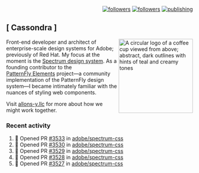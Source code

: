 <p align="right"><a rel="me" href="https://front-end.social/@castastrophe">
    <img alt="followers" title="Follow me on Mastodon" src="https://img.shields.io/mastodon/follow/109297102751309835?domain=https%3A%2F%2Ffront-end.social&label=Follow&logo=mastodon&logoColor=white&style=for-the-badge&labelColor=008080&color=006969"/></a>
  <a href="https://codepen.io/castastrophe/">
    <img alt="followers" title="Follow me on CodePen" src="https://img.shields.io/badge/23-1?color=640464&labelColor=7c007c&style=for-the-badge&logo=codepen&label=Follow"/></a>
<a href="https://castastrophe.medium.com/">
    <img alt="publishing" title="View articles on Medium" src="https://img.shields.io/badge/107-1?color=666&labelColor=444&label=subscribe&logo=medium&logoColor=white&style=for-the-badge"/></a>
</p>

## [&nbsp;Cassondra&nbsp;]

<img align="right" src="https://github-production-user-asset-6210df.s3.amazonaws.com/1840295/253016758-ba468774-1cd3-42c2-8f43-947b5eeb5edf.png" height="200" alt="A circular logo of a coffee cup viewed from above; abstract, dark outlines with hints of teal and creamy tones">

Front-end developer and architect of enterprise-scale design systems for Adobe; previously of Red Hat. My focus at the moment is the [Spectrum design system](https://github.com/adobe/spectrum-css). As a founding contributor to the [PatternFly&nbsp;Elements](https://github.com/patternfly/patternfly-elements) project&mdash;a community implementation of the PatternFly design system&mdash;I became intimately familiar with the nuances of styling web components.

Visit [allons-y.llc](http://allons-y.llc/) for more about how we might work together.

### Recent activity

<!--START_SECTION:activity-->
1. 💪 Opened PR [#3533](https://github.com/adobe/spectrum-css/pull/3533) in [adobe/spectrum-css](https://github.com/adobe/spectrum-css)
2. 💪 Opened PR [#3530](https://github.com/adobe/spectrum-css/pull/3530) in [adobe/spectrum-css](https://github.com/adobe/spectrum-css)
3. 💪 Opened PR [#3529](https://github.com/adobe/spectrum-css/pull/3529) in [adobe/spectrum-css](https://github.com/adobe/spectrum-css)
4. 💪 Opened PR [#3528](https://github.com/adobe/spectrum-css/pull/3528) in [adobe/spectrum-css](https://github.com/adobe/spectrum-css)
5. 💪 Opened PR [#3527](https://github.com/adobe/spectrum-css/pull/3527) in [adobe/spectrum-css](https://github.com/adobe/spectrum-css)
<!--END_SECTION:activity-->
